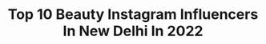 ---
title: Top 10 Beauty Instagram Influencers In New Delhi In 2022
description: >-
  Find top beauty Instagram influencers in New Delhi in 2022. Most popular hashtags: #fashionblogger #newdelhi #beauty #delhi.
platform: Instagram
hits: 88
text_top: Discover the best Instagram accounts on inBeat.
text_bottom: Our database holds 88 Instagram influencers like this in New Delhi, India for you to work with.
profiles:
  - username: "kajal_pahariya"
    fullname: >-
      Kajal Pahariya
    bio: >-
      ♡WOMAN ON MISSION♡ 📍-DELHI 👻- kajal_pahariya
    location: "India"
    followers: 145160
    engagement: 602
    commentsToLikes: 0.020427
    id: ck8t7yu3giguh0j78yea30l1w
    verified: false
    hashtags: "#newdelhi, #dress, #style, #hairstyle"
  - username: "pragyannnnn"
    fullname: >-
      🌸बोहो चिक🌸!!content creator!!
    bio: >-
      🇮🇳Odisha🇮🇳 Dreamer & an ACHIEVER🧿 #Makeupenthusiast🌹#selftought For Collaboration or PR 📧 biotechin🥇
    location: "India"
    followers: 5984
    engagement: 801
    commentsToLikes: 0.077677
    id: ck9hakmfucw6e0j78nzzwb4c5
    verified: false
    hashtags: "#bhubaneswar, #rourkela, #cuttackcity, #cuttackbuzz"
  - username: "officialanjalidixit"
    fullname: >-
      Anjali Dixit
    bio: >-
      Fashiongoodtimes #Fashion #Lifestyle #Beauty #Travel 📍New Delhi 💌 Collaboration/Business -contact@fashiongoodtimes.com
    location: "India"
    followers: 65079
    engagement: 230
    commentsToLikes: 0.048071
    id: ck9wfls40pf4f0j78avreguv9
    verified: false
    hashtags: "#menstrualcup, #skincareregimen, #ethniclook, #beautycare"
  - username: "shewon_alyosius"
    fullname: >-
      Shewon Alyosius
    bio: >-
      Never give up on your dreams. Digital Marketer | Fashion Stylist | I Model Sometimes! Portraits • Fashion • Beauty • Lifestyle 📍New Delhi
    location: "India"
    followers: 62295
    engagement: 256
    commentsToLikes: 0.038841
    id: ck15sp6r1e4k90i19kx2hi3on
    verified: false
    hashtags: "#happy, #indianethnic, #girlpower, #reels"
  - username: "aakriti17_tis"
    fullname: >-
      Aakriti - The Iconic Soul
    bio: >-
      Fashion/Beauty/Lifestyle 📍 New Delhi #AakritiSingh 🔹DM for Business Enquiries: 📩 Soultheiconic@gmail.com Co founder - @theinspirespy
    location: "India"
    followers: 129654
    engagement: 119
    commentsToLikes: 0.079496
    id: ck8sxb8r1grdd0j78jffpp943
    verified: false
    hashtags: "#aakritisingh, #tis, #theiconicsoul, #theinspirespy"
  - username: "thatstupidclicker"
    fullname: >-
      Delhi Glamour Photographer
    bio: >-
      Passionate #fashion #photographer from New Delhi 📸Engineer of Imagery - follow for #photographytips 👸retoucher DM/Email for assignments 📩 Paid works
    location: "India"
    followers: 96489
    engagement: 244
    commentsToLikes: 0.010445
    id: ck14k4jiinoos0i19srf9v0u5
    verified: false
    hashtags: "#delhiphotography, #desigirl, #kolkatadiaries, #delhi"
  - username: "ritushree_._sahooo.fc"
    fullname: >-
      i𝐑𝐈𝐓𝐔 𝓑𝓲𝓰𝓰𝓮𝓼𝓽 𝓯𝓪𝓷 𝓬𝓵𝓾𝓫 🔵
    bio: >-
      ▬▬▬▬▬ஜ۩۞۩ஜ▬▬▬▬▬ !!👑 Official ID👉@iritu_ ❤️👑!! ▬▬▬▬▬ஜ۩۞۩ஜ▬▬▬▬▬
    location: "India"
    followers: 26529
    engagement: 328
    commentsToLikes: 0.029416
    id: ck9haklxzcw3w0j78cckvf81v
    verified: false
    hashtags: "#kolkata, #influencer, #swayitrightblogger, #delhi"
  - username: "shopaholicadventures"
    fullname: >-
      Shopaholic adventures
    bio: >-
      Praghti & Mallika 🧜🏼 Fashion | Beauty | Travel | Lifestyle 📍New Delhi 💌 For collaboration DM/Mail Check out our new video 🔻
    location: "India"
    followers: 19191
    engagement: 280
    commentsToLikes: 0.154244
    id: ck8t7ayqng5vn0j78ra3rygfk
    verified: false
    hashtags: "#navratri, #scary, #reelkarofeelkaro, #reelsinstagram"
  - username: "marina_novitckaya"
    fullname: >-
      Marina NEW IG 💋💋
    bio: >-
      Arthistorian, Arts and Cultural manager.⠀ My art blog @este.gallery ⠀ Museology and Conservation of Cultural and Natural Heritage, RSUH.
    location: "India"
    followers: 2243
    engagement: 2314
    commentsToLikes: 0.029785
    id: ckap3i80b33qb0i78dbrhvddf
    verified: false
    hashtags: "#indiatravel, #historyindia, #storiesofindia, #worldheritage"
  - username: "top.models.gallery"
    fullname: >-
      🏆TOP MODELS GALLERY🏆
    bio: >-
      Best models page on Instagram🔥 🔻 💰DM for Business💰
    location: "India"
    followers: 99920
    engagement: 745
    commentsToLikes: 0.006543
    id: ck0w5k2b740y30i19hrtsdt6a
    verified: false
    hashtags: "#blogger, #ranglagayatune, #mystyle, #fashiononline"
---